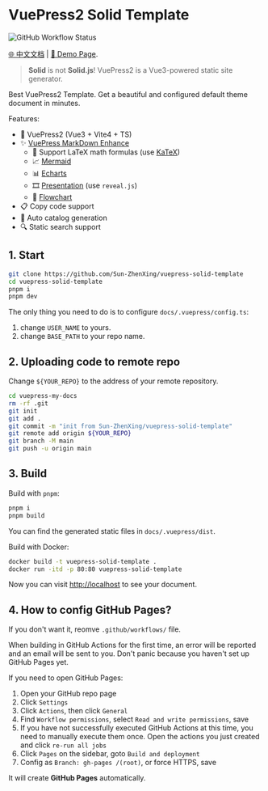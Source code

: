 # VuePress2 Solid Template

![GitHub Workflow Status](https://img.shields.io/github/actions/workflow/status/Sun-ZhenXing/vuepress-solid-template/deploy-docs.yml?branch=main)

[🌐 中文文档](./README.zh.md) | [🚀 Demo Page](https://blog.alexsun.top/vuepress-solid-template/).

> **Solid** is not **Solid.js**! VuePress2 is a Vue3-powered static site generator.

Best VuePress2 Template. Get a beautiful and configured default theme document in minutes.

Features:

- 🎉 VuePress2 (Vue3 + Vite4 + TS)
- ✨ [VuePress MarkDown Enhance](https://vuepress-theme-hope.github.io/v2/md-enhance/)
  - 📖 Support LaTeX math formulas (use [KaTeX](https://katex.org/))
  - 📈 [Mermaid](https://theme-hope.vuejs.press/guide/markdown/mermaid.html)
  - 📊 [Echarts](https://theme-hope.vuejs.press/guide/markdown/echarts.html)
  - 🎞️ [Presentation](https://theme-hope.vuejs.press/guide/markdown/revealjs.html) (use `reveal.js`)
  - 📐 [Flowchart](https://theme-hope.vuejs.press/guide/markdown/flowchart.html)
- 📋 Copy code support
- 📜 Auto catalog generation
- 🔍 Static search support

## 1. Start

```bash
git clone https://github.com/Sun-ZhenXing/vuepress-solid-template
cd vuepress-solid-template
pnpm i
pnpm dev
```

The only thing you need to do is to configure `docs/.vuepress/config.ts`:

1. change `USER_NAME` to yours.
2. change `BASE_PATH` to your repo name.

## 2. Uploading code to remote repo

Change `${YOUR_REPO}` to the address of your remote repository.

```bash
cd vuepress-my-docs
rm -rf .git
git init
git add .
git commit -m "init from Sun-ZhenXing/vuepress-solid-template"
git remote add origin ${YOUR_REPO}
git branch -M main
git push -u origin main
```

## 3. Build

Build with `pnpm`:

```bash
pnpm i
pnpm build
```

You can find the generated static files in `docs/.vuepress/dist`.

Build with Docker:

```bash
docker build -t vuepress-solid-template .
docker run -itd -p 80:80 vuepress-solid-template
```

Now you can visit <http://localhost> to see your document.

## 4. How to config GitHub Pages?

If you don't want it, reomve `.github/workflows/` file.

When building in GitHub Actions for the first time, an error will be reported and an email will be sent to you. Don't panic because you haven't set up GitHub Pages yet.

If you need to open GitHub Pages:

1. Open your GitHub repo page
2. Click `Settings`
3. Click `Actions`, then click `General`
4. Find `Workflow permissions`, select `Read and write permissions`, save
5. If you have not successfully executed GitHub Actions at this time, you need to manually execute them once. Open the actions you just created and click `re-run all jobs`
6. Click `Pages` on the sidebar, goto `Build and deployment`
7. Config as `Branch: gh-pages /(root)`, or force HTTPS, save

It will create **GitHub Pages** automatically.
